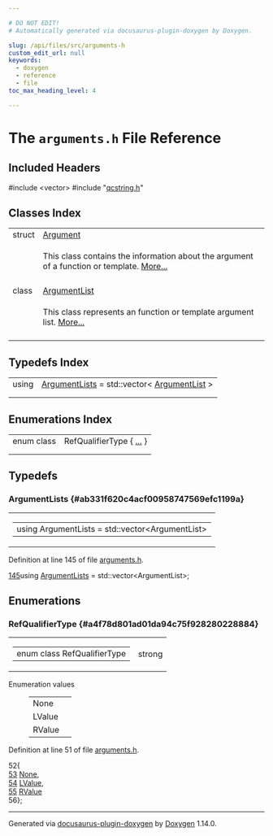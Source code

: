 ```yaml
---

# DO NOT EDIT!
# Automatically generated via docusaurus-plugin-doxygen by Doxygen.

slug: /api/files/src/arguments-h
custom_edit_url: null
keywords:
  - doxygen
  - reference
  - file
toc_max_heading_level: 4

---
```


<div class="doxyPage">

# The `arguments.h` File Reference



## Included Headers

<div class="doxyIncludesList">#include &lt;vector&gt;
#include "<a href="/web-doxygen/docs/api/files/src/qcstring-h">qcstring.h</a>"
</div>

## Classes Index

<table class="doxyMembersIndex">

<tr class="doxyMemberIndexItem">
<td class="doxyMemberIndexItemType" align="left" valign="top">struct</td>
<td class="doxyMemberIndexItemName" align="left" valign="top"><a href="/web-doxygen/docs/api/structs/argument">Argument</a></td>
</tr>
<tr class="doxyMemberIndexDescription">
<td class="doxyMemberIndexDescriptionLeft"></td>
<td class="doxyMemberIndexDescriptionRight">
<p>This class contains the information about the argument of a function or template. <a href="/web-doxygen/docs/api/structs/argument/#details">More...</a></p>
</td>
</tr>
<tr class="doxyMemberIndexSeparator">
<td class="doxyMemberIndexSeparator" colspan="2"></td>
</tr>

<tr class="doxyMemberIndexItem">
<td class="doxyMemberIndexItemType" align="left" valign="top">class</td>
<td class="doxyMemberIndexItemName" align="left" valign="top"><a href="/web-doxygen/docs/api/classes/argumentlist">ArgumentList</a></td>
</tr>
<tr class="doxyMemberIndexDescription">
<td class="doxyMemberIndexDescriptionLeft"></td>
<td class="doxyMemberIndexDescriptionRight">
<p>This class represents an function or template argument list. <a href="/web-doxygen/docs/api/classes/argumentlist/#details">More...</a></p>
</td>
</tr>
<tr class="doxyMemberIndexSeparator">
<td class="doxyMemberIndexSeparator" colspan="2"></td>
</tr>

</table>

## Typedefs Index

<table class="doxyMembersIndex">

<tr class="doxyMemberIndexItem">
<td class="doxyMemberIndexItemType" align="left" valign="top">using</td>
<td class="doxyMemberIndexItemName" align="left" valign="top"><a href="#ab331f620c4acf00958747569efc1199a">ArgumentLists</a> = std::vector&lt; <a href="/web-doxygen/docs/api/classes/argumentlist">ArgumentList</a> &gt;</td>
</tr>
<tr class="doxyMemberIndexDescription">
<td class="doxyMemberIndexDescriptionLeft"></td>
<td class="doxyMemberIndexDescriptionRight">
</td>
</tr>
<tr class="doxyMemberIndexSeparator">
<td class="doxyMemberIndexSeparator" colspan="2"></td>
</tr>

</table>

## Enumerations Index

<table class="doxyMembersIndex">

<tr class="doxyMemberIndexItem">
<td class="doxyMemberIndexItemType" align="left" valign="top">enum class</td>
<td class="doxyMemberIndexItemName" align="left" valign="top">RefQualifierType { <a href="#a4f78d801ad01da94c75f928280228884">...</a> }</td>
</tr>
<tr class="doxyMemberIndexDescription">
<td class="doxyMemberIndexDescriptionLeft"></td>
<td class="doxyMemberIndexDescriptionRight">
</td>
</tr>
<tr class="doxyMemberIndexSeparator">
<td class="doxyMemberIndexSeparator" colspan="2"></td>
</tr>

</table>


<div class="doxySectionDef">

## Typedefs

### ArgumentLists {#ab331f620c4acf00958747569efc1199a}

<div class="doxyMemberItem">
<div class="doxyMemberProto">
<table class="doxyMemberLabels">
<tr class="doxyMemberLabels">
<td class="doxyMemberLabelsLeft">
<table class="doxyMemberName">
<tr>
<td class="doxyMemberName">using ArgumentLists =  std::vector&lt;ArgumentList&gt;</td>
</tr>
</table>
</td>
</tr>
</table>
</div>
<div class="doxyMemberDoc">


<p>Definition at line 145 of file <a href="/web-doxygen/docs/api/files/src/arguments-h">arguments.h</a>.</p>

<div class="doxyProgramListing">

<div class="doxyCodeLine"><span class="doxyLineNumber"><a href="#ab331f620c4acf00958747569efc1199a">145</a></span><span class="doxyLineContent"><span class="doxyHighlightKeyword">using </span><span class="doxyHighlight"><a href="#ab331f620c4acf00958747569efc1199a">ArgumentLists</a> = std::vector&lt;ArgumentList&gt;;</span></span></div>

</div>

</div>
</div>

</div>

<div class="doxySectionDef">

## Enumerations

### RefQualifierType {#a4f78d801ad01da94c75f928280228884}

<div class="doxyMemberItem">
<div class="doxyMemberProto">
<table class="doxyMemberLabels">
<tr class="doxyMemberLabels">
<td class="doxyMemberLabelsLeft">
<table class="doxyMemberName">
<tr>
<td class="doxyMemberName">enum class RefQualifierType </td>
</tr>
</table>
</td>
<td class="doxyMemberLabelsRight">
<span class="doxyMemberLabels">
<span class="doxyMemberLabel strong">strong</span>
</span>
</td>
</tr>
</table>
</div>
<div class="doxyMemberDoc">

<dl class="doxyEnumList">
<dt class="doxyEnumTableTitle">Enumeration values</dt>
<dd>
<table class="doxyEnumTable">

<tr class="doxyEnumItem">
<td class="doxyEnumItemName">None<a id="a4f78d801ad01da94c75f928280228884a6adf97f83acf6453d4a6a4b1070f3754"></a></td>
<td class="doxyEnumItemDescription"><p></p></td>
</tr>

<tr class="doxyEnumItem">
<td class="doxyEnumItemName">LValue<a id="a4f78d801ad01da94c75f928280228884a74accfde3d3f8e8a27c326eba229d16c"></a></td>
<td class="doxyEnumItemDescription"><p></p></td>
</tr>

<tr class="doxyEnumItem">
<td class="doxyEnumItemName">RValue<a id="a4f78d801ad01da94c75f928280228884ac756c8b5e0e5217b000321397a40be7e"></a></td>
<td class="doxyEnumItemDescription"><p></p></td>
</tr>

</table>
</dd>
</dl>

<p>Definition at line 51 of file <a href="/web-doxygen/docs/api/files/src/arguments-h">arguments.h</a>.</p>

<div class="doxyProgramListing">

<div class="doxyCodeLine"><span class="doxyLineNumber">52</span><span class="doxyLineContent"><span class="doxyHighlight">{</span></span></div>
<div class="doxyCodeLine"><span class="doxyLineNumber"><a href="#a4f78d801ad01da94c75f928280228884a6adf97f83acf6453d4a6a4b1070f3754">53</a></span><span class="doxyLineContent"><span class="doxyHighlight">  <a href="#a4f78d801ad01da94c75f928280228884a6adf97f83acf6453d4a6a4b1070f3754">None</a>,</span></span></div>
<div class="doxyCodeLine"><span class="doxyLineNumber"><a href="#a4f78d801ad01da94c75f928280228884a74accfde3d3f8e8a27c326eba229d16c">54</a></span><span class="doxyLineContent"><span class="doxyHighlight">  <a href="#a4f78d801ad01da94c75f928280228884a74accfde3d3f8e8a27c326eba229d16c">LValue</a>,</span></span></div>
<div class="doxyCodeLine"><span class="doxyLineNumber"><a href="#a4f78d801ad01da94c75f928280228884ac756c8b5e0e5217b000321397a40be7e">55</a></span><span class="doxyLineContent"><span class="doxyHighlight">  <a href="#a4f78d801ad01da94c75f928280228884ac756c8b5e0e5217b000321397a40be7e">RValue</a></span></span></div>
<div class="doxyCodeLine"><span class="doxyLineNumber">56</span><span class="doxyLineContent"><span class="doxyHighlight">};</span></span></div>

</div>

</div>
</div>

</div>

<hr/>

<p class="doxyGeneratedBy">Generated via <a href="https://github.com/xpack/docusaurus-plugin-doxygen">docusaurus-plugin-doxygen</a> by <a href="https://www.doxygen.nl">Doxygen</a> 1.14.0.</p>

</div>
